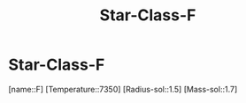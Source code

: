﻿---
title: "Star-Class-F"
type: StarClass
SpocWebEntityId: 28190
isDeleted: false
isReadOnly: false
confidential: public
tags:
- astro/StarClass

---

# Star-Class-F

[name::F]
[Temperature::7350]
[Radius-sol::1.5]
[Mass-sol::1.7]


